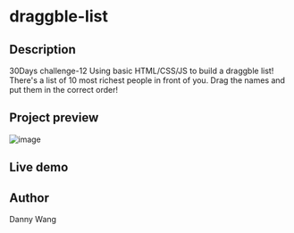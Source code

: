 # draggble-list

## Description
30Days challenge-12 Using basic HTML/CSS/JS to build a draggble list!
There's a list of 10 most richest people in front of you.
Drag the names and put them in the correct order! 

## Project preview
![image](/demo.png)

## Live demo


## Author
Danny Wang
